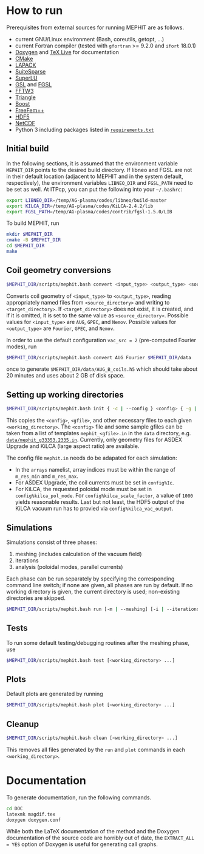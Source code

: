 # How to run

Prerequisites from external sources for running MEPHIT are as follows.

- current GNU/Linux environment (Bash, coreutils, getopt, ...)
- current Fortran compiler (tested with `gfortran` >= 9.2.0 and `ifort` 18.0.1)
- [Doxygen](https://doxygen.nl/) and [TeX Live](https://www.tug.org/texlive/) for documentation
- [CMake](https://cmake.org/)
- [LAPACK](https://www.netlib.org/lapack/)
- [SuiteSparse](https://github.com/DrTimothyAldenDavis/SuiteSparse)
- [SuperLU](https://github.com/xiaoyeli/superlu)
- [GSL](https://www.gnu.org/software/gsl/) and [FGSL](https://github.com/reinh-bader/fgsl)
- [FFTW3](http://fftw.org/)
- [Triangle](https://www.cs.cmu.edu/~quake/triangle.html)
- [Boost](https://www.boost.org/)
- [FreeFem++](https://github.com/FreeFem/FreeFem-sources)
- [HDF5](https://www.hdfgroup.org/downloads/hdf5)
- [NetCDF](https://github.com/Unidata/netcdf-fortran)
- Python 3 including packages listed in [`requirements.txt`](requirements.txt)

## Initial build

In the following sections, it is assumed that the environment variable `MEPHIT_DIR` points to the desired build directory. If libneo and FGSL are not in their default location (adjacent to MEPHIT and in the system default, respectively), the environment variables `LIBNEO_DIR` and `FGSL_PATH` need to be set as well. At ITPcp, you can put the following into your `~/.bashrc`:

```bash
export LIBNEO_DIR=/temp/AG-plasma/codes/libneo/build-master
export KILCA_DIR=/temp/AG-plasma/codes/KiLCA-2.4.2/lib
export FGSL_PATH=/temp/AG-plasma/codes/contrib/fgsl-1.5.0/LIB
```

To build MEPHIT, run

```bash
mkdir $MEPHIT_DIR
cmake -B $MEPHIT_DIR
cd $MEPHIT_DIR
make
```

## Coil geometry conversions

```bash
$MEPHIT_DIR/scripts/mephit.bash convert <input_type> <output_type> <source_directory> [<target_directory>]
```

Converts coil geometry of `<input_type>` to `<output_type>`, reading appropriately named files from `<source_directory>` and writing to `<target_directory>`. If `<target_directory>` does not exist, it is created, and if it is omitted, it is set to the same value as `<source_directory>`. Possible values for `<input_type>` are `AUG`, `GPEC`, and `Nemov`. Possible values for `<output_type>` are `Fourier`, `GPEC`, and `Nemov`.

In order to use the default configuration `vac_src = 2` (pre-computed Fourier modes), run

```bash
$MEPHIT_DIR/scripts/mephit.bash convert AUG Fourier $MEPHIT_DIR/data
```

once to generate `$MEPHIT_DIR/data/AUG_B_coils.h5` which should take about 20 minutes and uses about 2 GB of disk space.

## Setting up working directories

```bash
$MEPHIT_DIR/scripts/mephit.bash init { -c | --config } <config> { -g | --g-eqdsk } <gfile> { -t | --type } { asdex | kilca } <working_directory> ...
```

This copies the `<config>`, `<gfile>`, and other necessary files to each given `<working_directory>`. The `<config>` file and some sample gfiles can be taken from a list of templates `mephit_<gfile>.in` in the `data` directory, e.g. [`data/mephit_g33353.2335.in`](data/mephit_g33353.2335.in). Currently, only geometry files for ASDEX Upgrade and KiLCA (large aspect ratio) are available.

The config file `mephit.in` needs do be adapated for each simulation:

- In the `arrays` namelist, array indices must be within the range of `m_res_min` and `m_res_max`.
- For ASDEX Upgrade, the coil currents must be set in `config%Ic`.
- For KiLCA, the requested poloidal mode must be set in `config%kilca_pol_mode`. For `config%kilca_scale_factor`, a value of `1000` yields reasonable results. Last but not least, the HDF5 output of the KiLCA vacuum run has to provied via `config%kilca_vac_output`.

## Simulations

Simulations consist of three phases:

1. meshing (includes calculation of the vacuum field)
2. iterations
3. analysis (poloidal modes, parallel currents)

Each phase can be run separately by specifying the corresponding command line switch; if none are given, all phases are run by default. If no working directory is given, the current directory is used; non-existing directories are skipped.

```bash
$MEPHIT_DIR/scripts/mephit.bash run [-m | --meshing] [-i | --iterations] [-a | --analysis] [<working_directory> ...]
```

## Tests

To run some default testing/debugging routines after the meshing phase, use

```bash
$MEPHIT_DIR/scripts/mephit.bash test [<working_directory> ...]
```

## Plots

Default plots are generated by running

```bash
$MEPHIT_DIR/scripts/mephit.bash plot [<working_directory> ...]
```

## Cleanup

```bash
$MEPHIT_DIR/scripts/mephit.bash clean [<working_directory> ...]
```

This removes all files generated by the `run` and `plot` commands in each `<working_directory>`.

# Documentation

To generate documentation, run the following commands.

```bash
cd DOC
latexmk magdif.tex
doxygen doxygen.conf
```

While both the LaTeX documentation of the method and the Doxygen documentation of the source code are horribly out of date, the `EXTRACT_ALL = YES` option of Doxygen is useful for generating call graphs.
